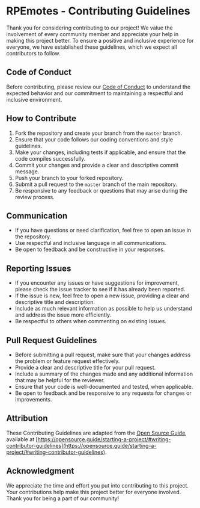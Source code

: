 # RPEmotes - Contributing Guidelines

Thank you for considering contributing to our project! We value the involvement of every community member and appreciate your help in making this project better. To ensure a positive and inclusive experience for everyone, we have established these guidelines, which we expect all contributors to follow.

## Code of Conduct

Before contributing, please review our [Code of Conduct](CODE_OF_CONDUCT.md) to understand the expected behavior and our commitment to maintaining a respectful and inclusive environment.

## How to Contribute

1. Fork the repository and create your branch from the `master` branch.
2. Ensure that your code follows our coding conventions and style guidelines.
3. Make your changes, including tests if applicable, and ensure that the code compiles successfully.
4. Commit your changes and provide a clear and descriptive commit message.
5. Push your branch to your forked repository.
6. Submit a pull request to the `master` branch of the main repository.
7. Be responsive to any feedback or questions that may arise during the review process.

## Communication

- If you have questions or need clarification, feel free to open an issue in the repository.
- Use respectful and inclusive language in all communications.
- Be open to feedback and be constructive in your responses.

## Reporting Issues

- If you encounter any issues or have suggestions for improvement, please check the issue tracker to see if it has already been reported.
- If the issue is new, feel free to open a new issue, providing a clear and descriptive title and description.
- Include as much relevant information as possible to help us understand and address the issue more efficiently.
- Be respectful to others when commenting on existing issues.

## Pull Request Guidelines

- Before submitting a pull request, make sure that your changes address the problem or feature request effectively.
- Provide a clear and descriptive title for your pull request.
- Include a summary of the changes made and any additional information that may be helpful for the reviewer.
- Ensure that your code is well-documented and tested, when applicable.
- Be open to feedback and be responsive to any requests for changes or improvements.

## Attribution

These Contributing Guidelines are adapted from the [Open Source Guide](https://opensource.guide/), available at [https://opensource.guide/starting-a-project/#writing-contributor-guidelines](https://opensource.guide/starting-a-project/#writing-contributor-guidelines).

## Acknowledgment

We appreciate the time and effort you put into contributing to this project. Your contributions help make this project better for everyone involved. Thank you for being a part of our community!

